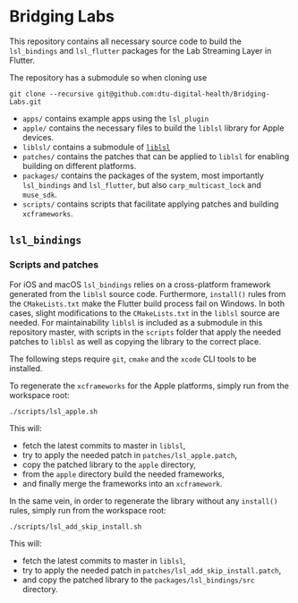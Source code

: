 # Bridging Labs

This repository contains all necessary source code to build the `lsl_bindings` and `lsl_flutter` packages for the Lab Streaming Layer in Flutter.

The repository has a submodule so when cloning use

```
git clone --recursive git@github.com:dtu-digital-health/Bridging-Labs.git
```

- `apps/` contains example apps using the `lsl_plugin`
- `apple/` contains the necessary files to build the `liblsl` library for Apple devices.
- `liblsl/` contains a submodule of [`liblsl`](https://github.com/sccn/liblsl)
- `patches/` contains the patches that can be applied to `liblsl` for enabling building on different platforms.
- `packages/` contains the packages of the system, most importantly `lsl_bindings` and `lsl_flutter`, but also `carp_multicast_lock` and `muse_sdk`.
- `scripts/` contains scripts that facilitate applying patches and building `xcframeworks`.

## `lsl_bindings`

### Scripts and patches

For iOS and macOS `lsl_bindings` relies on a cross-platform framework generated from the `liblsl` source code. Furthermore, `install()` rules from the `CMakeLists.txt` make the Flutter build process fail on Windows. In both cases, slight modifications to the `CMakeLists.txt` in the `liblsl` source are needed. For maintainability `liblsl` is included as a submodule in this repository master, with scripts in the `scripts` folder that apply the needed patches to `liblsl` as well as copying the library to the correct place.

The following steps require `git`, `cmake` and the `xcode` CLI tools to be installed.

To regenerate the `xcframeworks` for the Apple platforms, simply run from the workspace root:

```
./scripts/lsl_apple.sh
```

This will:

- fetch the latest commits to master in `liblsl`,
- try to apply the needed patch in `patches/lsl_apple.patch`,
- copy the patched library to the `apple` directory,
- from the `apple` directory build the needed frameworks,
- and finally merge the frameworks into an `xcframework`.

In the same vein, in order to regenerate the library without any `install()` rules, simply run from the workspace root:

```
./scripts/lsl_add_skip_install.sh
```

This will:

- fetch the latest commits to master in `liblsl`,
- try to apply the needed patch in `patches/lsl_add_skip_install.patch`,
- and copy the patched library to the `packages/lsl_bindings/src` directory.

<!--

  // TODO: Add labels property on stream info: https://github.com/NeuropsyOL/RECORDA/blob/master/liblsl-Java/src/examples/HandleMetaData.java
  // https://github.com/NeuropsyOL/RECORDA/blob/09f68f48b73ad4936caa5cf937d6291b6e6efcb4/liblsl-Java/src/edu/ucsd/sccn/LSL.java#L292

This README describes the package. If you publish this package to pub.dev,
this README's contents appear on the landing page for your package.

For information about how to write a good package README, see the guide for
[writing package pages](https://dart.dev/tools/pub/writing-package-pages).

For general information about developing packages, see the Dart guide for
[creating packages](https://dart.dev/guides/libraries/create-packages)
and the Flutter guide for
[developing packages and plugins](https://flutter.dev/to/develop-packages).

TODO: Put a short description of the package here that helps potential users
know whether this package might be useful for them.

## Features

TODO: List what your package can do. Maybe include images, gifs, or videos.

## Getting started

TODO: List prerequisites and provide or point to information on how to
start using the package.

## Usage

TODO: Include short and useful examples for package users. Add longer examples
to `/example` folder.

```dart
const like = 'sample';
````

## Additional information

TODO: Tell users more about the package: where to find more information, how to
contribute to the package, how to file issues, what response they can expect
from the package authors, and more.
-->
